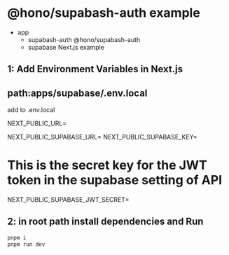 # @hono/supabash-auth example

- app
  - supabash-auth @hono/supabash-auth
  - supabase Next.js example

## 1: Add Environment Variables in Next.js

## path:apps/supabase/.env.local

add to .env.local

NEXT_PUBLIC_URL=<next run url>

NEXT_PUBLIC_SUPABASE_URL=<supabase url>
NEXT_PUBLIC_SUPABASE_KEY=<supabase key>

# This is the secret key for the JWT token in the supabase setting of API

NEXT_PUBLIC_SUPABASE_JWT_SECRET=<supabase jwt secret>

## 2: in root path install dependencies and Run

```cmd
pnpm i
pnpm run dev
```
